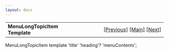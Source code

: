 ```yaml
---
layout: docs
---
```

<table width="100%" data-border="0" data-cellspacing="0"
data-cellpadding="3" data-bgcolor="#C0C0C0">
<colgroup>
<col style="width: 50%" />
<col style="width: 50%" />
</colgroup>
<tbody>
<tr>
<td style="text-align: left;"><strong>MenuLongTopicItem Template<br />
</strong></td>
<td style="text-align: right;"><a
href="menuitemtemplate.html">[Previous]</a> <a
href="generalintroduction.html">[Main]</a> <a
href="menutopicitemtemplate.html">[Next]</a></td>
</tr>
</tbody>
</table>

  
MenuLongTopicItem template 'title' 'heading'? 'menuContents';   
  
